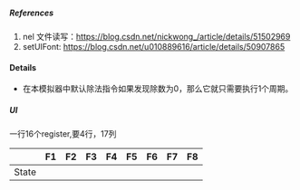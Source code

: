 ##### References

1. nel 文件读写：<https://blog.csdn.net/nickwong_/article/details/51502969>
2. setUIFont: <https://blog.csdn.net/u010889616/article/details/50907865>

#### Details

* 在本模拟器中默认除法指令如果发现除数为0，那么它就只需要执行1个周期。

##### UI

一行16个register,要4行，17列

|       | F1   | F2   | F3   | F4   | F5   | F6   | F7   | F8   |
| ----- | ---- | ---- | ---- | ---- | ---- | ---- | ---- | ---- |
| State |      |      |      |      |      |      |      |      |

